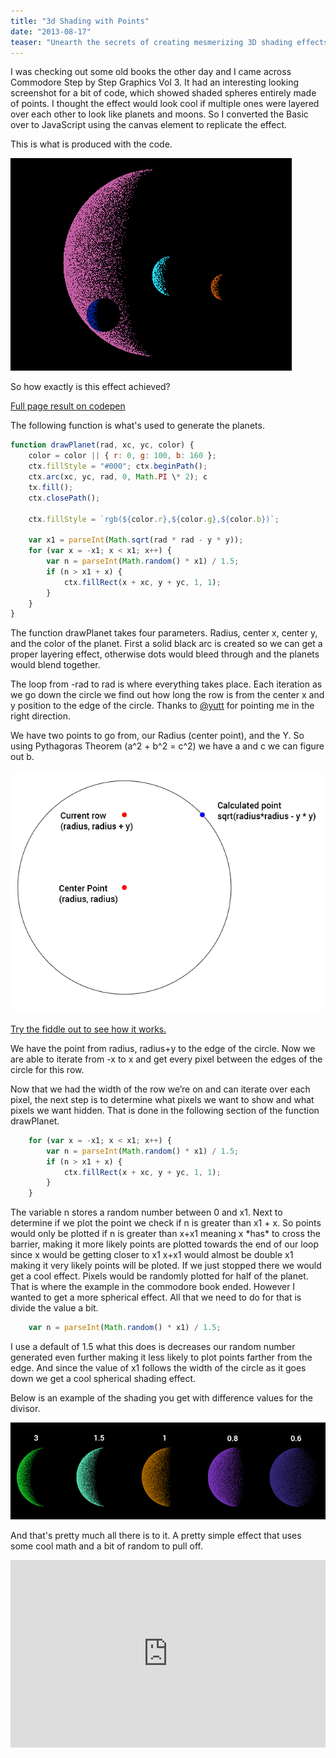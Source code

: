 ```yaml
---
title: "3d Shading with Points"
date: "2013-08-17"
teaser: "Unearth the secrets of creating mesmerizing 3D shading effects using points in JavaScript and the canvas element. Inspired by an old book, I showcase the reproduction of shaded spheres made entirely of points. Delve into the code and discover how each pixel is meticulously calculated to achieve a spherical shading effect. Witness the beauty of planets and moons crafted with this unique approach and explore the potential for your own creative endeavors."
---
```


I was checking out some old books the other day and I came across Commodore Step by Step Graphics Vol 3. It had an interesting looking screenshot for a bit of code, which showed shaded spheres entirely made of points. I thought the effect would look cool if multiple ones were layered over each other to look like planets and moons. So I converted the Basic over to JavaScript using the canvas element to replicate the effect.

This is what is produced with the code.

[![Planets with points - CodePen](images/Planets-with-points-CodePen.png)](http://www.somethinghitme.com/wp-content/uploads/2013/08/Planets-with-points-CodePen.png)

So how exactly is this effect achieved?

[Full page result on codepen](http://cdpn.io/zEhDB)

The following function is what's used to generate the planets.

```javascript
function drawPlanet(rad, xc, yc, color) {
    color = color || { r: 0, g: 100, b: 160 };
    ctx.fillStyle = "#000"; ctx.beginPath();
    ctx.arc(xc, yc, rad, 0, Math.PI \* 2); c
    tx.fill();
    ctx.closePath();

    ctx.fillStyle = `rgb(${color.r},${color.g},${color.b})`;

    var x1 = parseInt(Math.sqrt(rad * rad - y * y));
    for (var x = -x1; x < x1; x++) {
        var n = parseInt(Math.random() * x1) / 1.5;
        if (n > x1 + x) {
            ctx.fillRect(x + xc, y + yc, 1, 1);
        }
    }
}
```

The function drawPlanet takes four parameters. Radius, center x, center y, and the color of the planet. First a solid black arc is created so we can get a proper layering effect, otherwise dots would bleed through and the planets would blend together.

The loop from -rad to rad is where everything takes place. Each iteration as we go down the circle we find out how long the row is from the center x and y position to the edge of the circle. Thanks to [@yutt](https://twitter.com/yutt) for pointing me in the right direction.

We have two points to go from, our Radius (center point), and the Y. So using Pythagoras Theorem (a^2 + b^2 = c^2) we have a and c we can figure out b.

[![radfig1](images/radfig1.png)](http://www.somethinghitme.com/wp-content/uploads/2013/08/radfig1.png)

[Try the fiddle out to see how it works.](http://jsfiddle.net/loktar/yJhLu/)

We have the point from radius, radius+y to the edge of the circle. Now we are able to iterate from -x to x and get every pixel between the edges of the circle for this row.

Now that we had the width of the row we’re on and can iterate over each pixel, the next step is to determine what pixels we want to show and what pixels we want hidden. That is done in the following section of the function drawPlanet.

```javascript
    for (var x = -x1; x < x1; x++) {
        var n = parseInt(Math.random() * x1) / 1.5;
        if (n > x1 + x) {
            ctx.fillRect(x + xc, y + yc, 1, 1);
        }
    }
```

The variable n stores a random number between 0 and x1. Next to determine if we plot the point we check if n is greater than x1 + x. So points would only be plotted if n is greater than x+x1 meaning x \*has\* to cross the barrier, making it more likely points are plotted towards the end of our loop since x would be getting closer to x1 x+x1 would almost be double x1 making it very likely points will be ploted. If we just stopped there we would get a cool effect. Pixels would be randomly plotted for half of the planet. That is where the example in the commodore book ended. However I wanted to get a more spherical effect. All that we need to do for that is divide the value a bit.

```javascript
    var n = parseInt(Math.random() * x1) / 1.5;
```

I use a default of 1.5 what this does is decreases our random number generated even further making it less likely to plot points farther from the edge. And since the value of x1 follows the width of the circle as it goes down we get a cool spherical shading effect.

Below is an example of the shading you get with difference values for the divisor.

[![planet phases](images/planet-phases.png)](http://www.somethinghitme.com/wp-content/uploads/2013/08/planet-phases.png)

And that's pretty much all there is to it. A pretty simple effect that uses some cool math and a bit of random to pull off.

<iframe height="300" style="width: 100%;" scrolling="no" title="Planets with points" src="https://codepen.io/loktar00/embed/zEhDB?height=300&theme-id=690&default-tab=js,result" frameborder="no" allowtransparency="true" allowfullscreen="true">
  See the Pen <a href='https://codepen.io/loktar00/pen/zEhDB'>Planets with points</a> by Loktar
  (<a href='https://codepen.io/loktar00'>@loktar00</a>) on <a href='https://codepen.io'>CodePen</a>.
</iframe>
